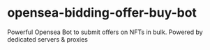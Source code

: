 # opensea-bidding-offer-buy-bot
Powerful Opensea Bot to submit offers on NFTs in bulk. Powered by dedicated servers &amp; proxies
